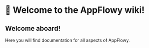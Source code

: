 # 👋 Welcome to the AppFlowy wiki!

## Welcome aboard!

Here you will find documentation for all aspects of AppFlowy.
